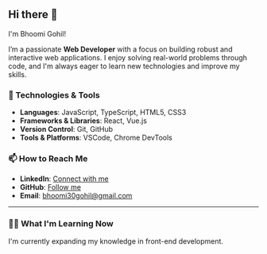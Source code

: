 ## Hi there 👋

I'm Bhoomi Gohil!

I’m a passionate **Web Developer** with a focus on building robust and interactive web applications. I enjoy solving real-world problems through code, and I'm always eager to learn new technologies and improve my skills.

### 🚀 Technologies & Tools

- **Languages**: JavaScript, TypeScript, HTML5, CSS3
- **Frameworks & Libraries**: React, Vue.js
- **Version Control**: Git, GitHub
- **Tools & Platforms**: VSCode, Chrome DevTools

<!-- ### 🌟 Projects

Here are some of the projects I've been working on:

- [**Scrimba React Projects**](https://github.com/BhoomiGohil?tab=repositories&q=Scrimba): Collection of hands-on React projects where I explored state management, components, hooks, and more.
- [**Blackjack Game**](https://github.com/BhoomiGohil/Scrimba-JS-Blackjack): A simple JavaScript game that mimics the popular Blackjack card game.
- [**Tour & Travel Website**](https://github.com/BhoomiGohil/TS-TourTravels): A TypeScript-based project showcasing dynamic content rendering for a travel site.
- [**Chrome Extension - Save Tabs**](https://github.com/BhoomiGohil/Scrimba-JS-SaveTabsChromeExtension): A handy extension to save and manage browser tabs. 

### 📈 GitHub Stats

![Bhoomi's GitHub stats](https://github-readme-stats.vercel.app/api?username=BhoomiGohil&show_icons=true&theme=radical)-->

### 📫 How to Reach Me

- **LinkedIn**: [Connect with me](https://www.linkedin.com/in/bhoomigohil/)
- **GitHub**: [Follow me](https://github.com/BhoomiGohil)
- **Email**: [bhoomi30gohil@gmail.com](mailto:bhoomi30gohil@gmail.com)

---

### 👨‍💻 What I'm Learning Now

I'm currently expanding my knowledge in front-end development. 
